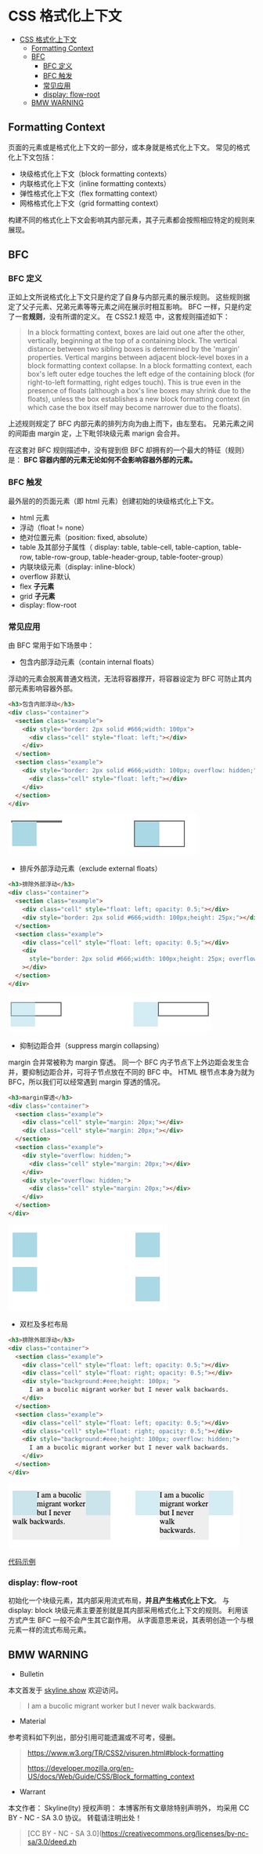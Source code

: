 # CSS 格式化上下文

<!-- @import "[TOC]" {cmd="toc" depthFrom=1 depthTo=6 orderedList=false} -->

<!-- code_chunk_output -->

- [CSS 格式化上下文](#css-格式化上下文)
  - [Formatting Context](#formatting-context)
  - [BFC](#bfc)
    - [BFC 定义](#bfc-定义)
    - [BFC 触发](#bfc-触发)
    - [常见应用](#常见应用)
    - [display: flow-root](#display-flow-root)
  - [BMW WARNING](#bmw-warning)


<!-- /code_chunk_output -->

## Formatting Context

页面的元素或是格式化上下文的一部分，或本身就是格式化上下文。
常见的格式化上下文包括：

- 块级格式化上下文（block formatting contexts）
- 内联格式化上下文（inline formatting contexts）
- 弹性格式化上下文（flex formatting context）
- 网格格式化上下文（grid formatting context）

构建不同的格式化上下文会影响其内部元素，其子元素都会按照相应特定的规则来展现。

## BFC

### BFC 定义

正如上文所说格式化上下文只是约定了自身与内部元素的展示规则。
这些规则据定了父子元素、兄弟元素等等元素之间在展示时相互影响。
BFC 一样，只是约定了一套**规则**，没有所谓的定义。
在 CSS2.1 规范 中，这套规则描述如下：

> In a block formatting context, boxes are laid out one after the other, vertically, beginning at the top of a containing block. The vertical distance between two sibling boxes is determined by the 'margin' properties. Vertical margins between adjacent block-level boxes in a block formatting context collapse.
> In a block formatting context, each box's left outer edge touches the left edge of the containing block (for right-to-left formatting, right edges touch). This is true even in the presence of floats (although a box's line boxes may shrink due to the floats), unless the box establishes a new block formatting context (in which case the box itself may become narrower due to the floats).

上述规则规定了 BFC 内部元素的排列方向为由上而下，由左至右。
兄弟元素之间的间距由 margin 定，上下毗邻块级元素 marign 会合并。

在这套对 BFC 规则描述中，没有提到但 BFC 却拥有的一个最大的特征（规则）是：
**BFC 容器内部的元素无论如何不会影响容器外部的元素。**

### BFC 触发

最外层的的页面元素（即 html 元素）创建初始的块级格式化上下文。

- html 元素
- 浮动（float != none）
- 绝对位置元素（position: fixed, absolute）
- table 及其部分子属性（ display: table, table-cell, table-caption, table-row, table-row-group, table-header-group, table-footer-group）
- 内联块级元素（display: inline-block）
- overflow 非默认
- flex **子元素**
- grid **子元素**
- display: flow-root

### 常见应用

由 BFC 常用于如下场景中：

- 包含内部浮动元素（contain internal floats）

浮动的元素会脱离普通文档流，无法将容器撑开，将容器设定为 BFC 可防止其内部元素影响容器外部。

```html
<h3>包含内部浮动</h3>
<div class="container">
  <section class="example">
    <div style="border: 2px solid #666;width: 100px">
      <div class="cell" style="float: left;"></div>
    </div>
  </section>
  <section class="example">
    <div style="border: 2px solid #666;width: 100px; overflow: hidden;">
      <div class="cell" style="float: left;"></div>
    </div>
  </section>
</div>
```

![CSS格式化上下文20220614162419](https://raw.githubusercontent.com/skylinety/blog-pics/master/imgs/CSS%E6%A0%BC%E5%BC%8F%E5%8C%96%E4%B8%8A%E4%B8%8B%E6%96%8720220614162419.png)

- 排斥外部浮动元素（exclude external floats）

```html
<h3>排除外部浮动</h3>
<div class="container">
  <section class="example">
    <div class="cell" style="float: left; opacity: 0.5;"></div>
    <div style="border: 2px solid #666;width: 100px;height: 25px;"></div>
  </section>
  <section class="example">
    <div class="cell" style="float: left; opacity: 0.5;"></div>
    <div
      style="border: 2px solid #666;width: 100px;height: 25px; overflow: hidden;"
    ></div>
  </section>
</div>
```

![CSS格式化上下文20220614162504](https://raw.githubusercontent.com/skylinety/blog-pics/master/imgs/CSS%E6%A0%BC%E5%BC%8F%E5%8C%96%E4%B8%8A%E4%B8%8B%E6%96%8720220614162504.png)

- 抑制边距合并（suppress margin collapsing）

margin 合并常被称为 margin 穿透。
同一个 BFC 内子节点下上外边距会发生合并，要抑制边距合并，可将子节点放在不同的 BFC 中。
HTML 根节点本身为就为 BFC，所以我们可以经常遇到 margin 穿透的情况。

```html
<h3>margin穿透</h3>
<div class="container">
  <section class="example">
    <div class="cell" style="margin: 20px;"></div>
    <div class="cell" style="margin: 20px;"></div>
  </section>
  <section class="example">
    <div style="overflow: hidden;">
      <div class="cell" style="margin: 20px;"></div>
    </div>
    <div style="overflow: hidden;">
      <div class="cell" style="margin: 20px;"></div>
    </div>
  </section>
</div>
```

![CSS格式化上下文20220614161445](https://raw.githubusercontent.com/skylinety/blog-pics/master/imgs/CSS%E6%A0%BC%E5%BC%8F%E5%8C%96%E4%B8%8A%E4%B8%8B%E6%96%8720220614161445.png)

- 双栏及多栏布局

```html
<h3>排除外部浮动</h3>
<div class="container">
  <section class="example">
    <div class="cell" style="float: left; opacity: 0.5;"></div>
    <div class="cell" style="float: right; opacity: 0.5;"></div>
    <div style="background:#eee;height: 100px; ">
      I am a bucolic migrant worker but I never walk backwards.
    </div>
  </section>
  <section class="example">
    <div class="cell" style="float: left; opacity: 0.5;"></div>
    <div class="cell" style="float: right; opacity: 0.5;"></div>
    <div style="background:#eee;height: 100px; overflow: hidden;">
      I am a bucolic migrant worker but I never walk backwards.
    </div>
  </section>
</div>
```

![CSS格式化上下文20220614161403](https://raw.githubusercontent.com/skylinety/blog-pics/master/imgs/CSS%E6%A0%BC%E5%BC%8F%E5%8C%96%E4%B8%8A%E4%B8%8B%E6%96%8720220614161403.png)

[代码示例](https://github.com/skylinety/Blog/blob/main/Demos/Major/HTML&CSS/CSS/BFC.html)

### display: flow-root

初始化一个块级元素，其内部采用流式布局，**并且产生格式化上下文**。
与 display: block 块级元素主要差别就是其内部采用格式化上下文的规则。
利用该方式产生 BFC 一般不会产生其它副作用。
从字面意思来说，其表明创造一个与根元素一样的流式布局元素。

## BMW WARNING

- Bulletin

本文首发于 [skyline.show](http://www.skyline.show) 欢迎访问。

> I am a bucolic migrant worker but I never walk backwards.

- Material

参考资料如下列出，部分引用可能遗漏或不可考，侵删。

> https://www.w3.org/TR/CSS2/visuren.html#block-formatting
>
> https://developer.mozilla.org/en-US/docs/Web/Guide/CSS/Block_formatting_context

- Warrant

本文作者： Skyline(lty)
授权声明： 本博客所有文章除特别声明外， 均采用 CC BY - NC - SA 3.0 协议。 转载请注明出处！

> [CC BY - NC - SA 3.0](https://creativecommons.org/licenses/by-nc-sa/3.0/deed.zh

